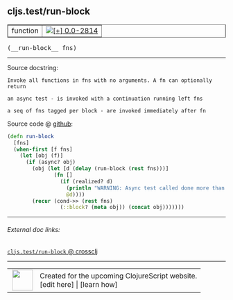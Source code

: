 ## cljs.test/run-block



 <table border="1">
<tr>
<td>function</td>
<td><a href="https://github.com/cljsinfo/cljs-api-docs/tree/0.0-2814"><img valign="middle" alt="[+] 0.0-2814" title="Added in 0.0-2814" src="https://img.shields.io/badge/+-0.0--2814-lightgrey.svg"></a> </td>
</tr>
</table>


 <samp>
(__run-block__ fns)<br>
</samp>

---





Source docstring:

```
Invoke all functions in fns with no arguments. A fn can optionally
return

an async test - is invoked with a continuation running left fns

a seq of fns tagged per block - are invoked immediately after fn
```


Source code @ [github](https://github.com/clojure/clojurescript/blob/r3169/src/cljs/cljs/test.cljs#L407-L424):

```clj
(defn run-block
  [fns]
  (when-first [f fns]
    (let [obj (f)]
      (if (async? obj)
        (obj (let [d (delay (run-block (rest fns)))]
               (fn []
                 (if (realized? d)
                   (println "WARNING: Async test called done more than one time.")
                   @d))))
        (recur (cond->> (rest fns)
                 (::block? (meta obj)) (concat obj)))))))
```

<!--
Repo - tag - source tree - lines:

 <pre>
clojurescript @ r3169
└── src
    └── cljs
        └── cljs
            └── <ins>[test.cljs:407-424](https://github.com/clojure/clojurescript/blob/r3169/src/cljs/cljs/test.cljs#L407-L424)</ins>
</pre>

-->

---



###### External doc links:

[`cljs.test/run-block` @ crossclj](http://crossclj.info/fun/cljs.test.cljs/run-block.html)<br>

---

 <table>
<tr><td>
<img valign="middle" align="right" width="48px" src="http://i.imgur.com/Hi20huC.png">
</td><td>
Created for the upcoming ClojureScript website.<br>
[edit here] | [learn how]
</td></tr></table>

[edit here]:https://github.com/cljsinfo/cljs-api-docs/blob/master/cljsdoc/cljs.test/run-block.cljsdoc
[learn how]:https://github.com/cljsinfo/cljs-api-docs/wiki/cljsdoc-files

<!--

This information was too distracting to show to readers, but I'll leave it
commented here since it is helpful to:

- pretty-print the data used to generate this document
- and show how to retrieve that data



The API data for this symbol:

```clj
{:ns "cljs.test",
 :name "run-block",
 :signature ["[fns]"],
 :history [["+" "0.0-2814"]],
 :type "function",
 :full-name-encode "cljs.test/run-block",
 :source {:code "(defn run-block\n  [fns]\n  (when-first [f fns]\n    (let [obj (f)]\n      (if (async? obj)\n        (obj (let [d (delay (run-block (rest fns)))]\n               (fn []\n                 (if (realized? d)\n                   (println \"WARNING: Async test called done more than one time.\")\n                   @d))))\n        (recur (cond->> (rest fns)\n                 (::block? (meta obj)) (concat obj)))))))",
          :title "Source code",
          :repo "clojurescript",
          :tag "r3169",
          :filename "src/cljs/cljs/test.cljs",
          :lines [407 424]},
 :full-name "cljs.test/run-block",
 :docstring "Invoke all functions in fns with no arguments. A fn can optionally\nreturn\n\nan async test - is invoked with a continuation running left fns\n\na seq of fns tagged per block - are invoked immediately after fn"}

```

Retrieve the API data for this symbol:

```clj
;; from Clojure REPL
(require '[clojure.edn :as edn])
(-> (slurp "https://raw.githubusercontent.com/cljsinfo/cljs-api-docs/catalog/cljs-api.edn")
    (edn/read-string)
    (get-in [:symbols "cljs.test/run-block"]))
```

-->
